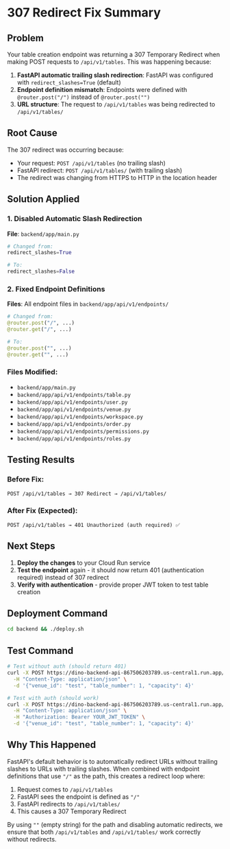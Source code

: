 # 307 Redirect Fix Summary

## Problem
Your table creation endpoint was returning a 307 Temporary Redirect when making POST requests to `/api/v1/tables`. This was happening because:

1. **FastAPI automatic trailing slash redirection**: FastAPI was configured with `redirect_slashes=True` (default)
2. **Endpoint definition mismatch**: Endpoints were defined with `@router.post("/")` instead of `@router.post("")`
3. **URL structure**: The request to `/api/v1/tables` was being redirected to `/api/v1/tables/`

## Root Cause
The 307 redirect was occurring because:
- Your request: `POST /api/v1/tables` (no trailing slash)
- FastAPI redirect: `POST /api/v1/tables/` (with trailing slash)
- The redirect was changing from HTTPS to HTTP in the location header

## Solution Applied

### 1. Disabled Automatic Slash Redirection
**File**: `backend/app/main.py`
```python
# Changed from:
redirect_slashes=True

# To:
redirect_slashes=False
```

### 2. Fixed Endpoint Definitions
**Files**: All endpoint files in `backend/app/api/v1/endpoints/`
```python
# Changed from:
@router.post("/", ...)
@router.get("/", ...)

# To:
@router.post("", ...)
@router.get("", ...)
```

### Files Modified:
- `backend/app/main.py`
- `backend/app/api/v1/endpoints/table.py`
- `backend/app/api/v1/endpoints/user.py`
- `backend/app/api/v1/endpoints/venue.py`
- `backend/app/api/v1/endpoints/workspace.py`
- `backend/app/api/v1/endpoints/order.py`
- `backend/app/api/v1/endpoints/permissions.py`
- `backend/app/api/v1/endpoints/roles.py`

## Testing Results

### Before Fix:
```
POST /api/v1/tables → 307 Redirect → /api/v1/tables/
```

### After Fix (Expected):
```
POST /api/v1/tables → 401 Unauthorized (auth required) ✅
```

## Next Steps

1. **Deploy the changes** to your Cloud Run service
2. **Test the endpoint** again - it should now return 401 (authentication required) instead of 307 redirect
3. **Verify with authentication** - provide proper JWT token to test table creation

## Deployment Command
```bash
cd backend && ./deploy.sh
```

## Test Command
```bash
# Test without auth (should return 401)
curl -X POST https://dino-backend-api-867506203789.us-central1.run.app/api/v1/tables \
  -H "Content-Type: application/json" \
  -d '{"venue_id": "test", "table_number": 1, "capacity": 4}'

# Test with auth (should work)
curl -X POST https://dino-backend-api-867506203789.us-central1.run.app/api/v1/tables \
  -H "Content-Type: application/json" \
  -H "Authorization: Bearer YOUR_JWT_TOKEN" \
  -d '{"venue_id": "test", "table_number": 1, "capacity": 4}'
```

## Why This Happened
FastAPI's default behavior is to automatically redirect URLs without trailing slashes to URLs with trailing slashes. When combined with endpoint definitions that use `"/"` as the path, this creates a redirect loop where:

1. Request comes to `/api/v1/tables`
2. FastAPI sees the endpoint is defined as `"/"`
3. FastAPI redirects to `/api/v1/tables/`
4. This causes a 307 Temporary Redirect

By using `""` (empty string) for the path and disabling automatic redirects, we ensure that both `/api/v1/tables` and `/api/v1/tables/` work correctly without redirects.
